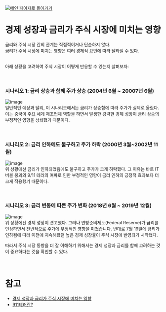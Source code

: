 [![메인 페이지로 돌아가기](https://img.shields.io/badge/메인_페이지로_돌아가기-blueviolet.svg)](https://github.com/juho-creator/Investing/blob/main/KR/README.md)

# 경제 성장과 금리가 주식 시장에 미치는 영향
금리와 주식 시장 간의 관계는 직접적이거나 단순하지 않다. </br>
금리가 주식 시장에 미치는 영향은 여러 경제적 요인에 따라 달라질 수 있다. </br></br>

아래 상황을 고려하여 주식 시장이 어떻게 반응할 수 있는지 살펴보자:
</br></br></br>

### 시나리오 1: 금리 상승과 함께 주가 상승 (2004년 6월 ~ 20007년 6월)
![image](https://github.com/juho-creator/Investing/assets/72856990/04a06027-6653-402f-a015-c6a294915d64)  
일반적인 예상과 달리, 이 시나리오에서는 금리가 상승함에 따라 주가가 실제로 올랐다. 이는 중국이 주요 세계 제조업체 역할을 하면서 발생한 강력한 경제 성장이 금리 상승의 부정적인 영향을 상쇄했기 때문이다.
</br></br></br>

### 시나리오 2: 금리 인하에도 불구하고 주가 하락 (2000년 3월~2002년 11월) 
![image](https://github.com/juho-creator/Investing/assets/72856990/d67d0ce8-a424-499e-a59c-abcf185b549e)  
위 상황에선 금리가 인하되었음에도 불구하고 주가가 크게 하락했다. 그 이유는 바로 IT 버블 붕괴와 9/11 테러의 여파로 인한 부정적인 영향이 금리 인하의 긍정적 효과보다 더 크게 작용했기 때문이다.
</br></br></br>

### 시나리오 3: 금리 변동에 따른 주가 변화 (2018년 6월 ~ 2019년 12월)
![image](https://github.com/juho-creator/Investing/assets/72856990/89d4ebe4-cbcb-4c42-92d6-4c12820b9fd5)  
위 상황에선 경제 성장이 견고했다. 그러나 연방준비제도(Federal Reserve)가 금리를 인상하면서 전반적으로 주가에 부정적인 영향을 미쳤습니다. 반대로 7월 19일에 금리가 인하됨에 따라 이전에 지속해왔던 높은 경제 성장률이 주식 시장에 반영되기 시작했다.
</br>

따라서 주식 시장 동향을 더 잘 이해하기 위해서는 경제 성장과 금리를 함께 고려하는 것이 중요하다는 것을 확인할 수 있다.
</br></br></br>

# 참고
- [경제 성장과 금리가 주식 시장에 미치는 영향](https://www.youtube.com/watch?v=RazNP3M2SPM&list=PLl2h7tHtrGhyKkVi9rYAhkNu3Q_pLSUml&index=14)
- [911테러란?](https://www.britannica.com/event/September-11-attacks)
